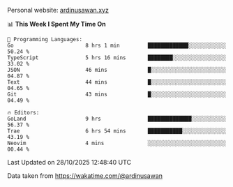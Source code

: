 Personal website: [ardinusawan.xyz](https://ardinusawan.xyz)

<!--START_SECTION:waka-->
📊 **This Week I Spent My Time On** 

```text
💬 Programming Languages: 
Go                       8 hrs 1 min         █████████████░░░░░░░░░░░░   50.24 % 
TypeScript               5 hrs 16 mins       ████████░░░░░░░░░░░░░░░░░   33.02 % 
JSON                     46 mins             █░░░░░░░░░░░░░░░░░░░░░░░░   04.87 % 
Text                     44 mins             █░░░░░░░░░░░░░░░░░░░░░░░░   04.65 % 
Git                      43 mins             █░░░░░░░░░░░░░░░░░░░░░░░░   04.49 % 

🔥 Editors: 
GoLand                   9 hrs               ██████████████░░░░░░░░░░░   56.37 % 
Trae                     6 hrs 54 mins       ███████████░░░░░░░░░░░░░░   43.19 % 
Neovim                   4 mins              ░░░░░░░░░░░░░░░░░░░░░░░░░   00.44 % 
```


 Last Updated on 28/10/2025 12:48:40 UTC
<!--END_SECTION:waka-->
Data taken from https://wakatime.com/@ardinusawan
